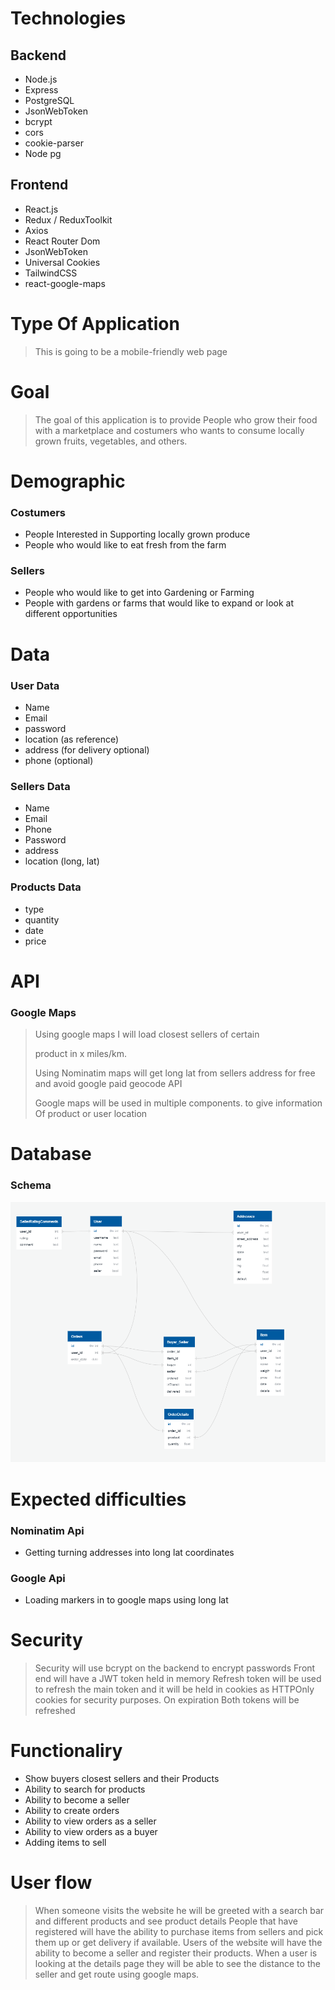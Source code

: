 # Technologies

## Backend
* Node.js
* Express
* PostgreSQL
* JsonWebToken
* bcrypt
* cors
* cookie-parser
* Node pg

## Frontend
* React.js
* Redux / ReduxToolkit
* Axios
* React Router Dom
* JsonWebToken
* Universal Cookies
* TailwindCSS
* react-google-maps

# Type Of Application

>  This is going to be a mobile-friendly web page

# Goal 

> The goal of this application is to provide People who 
> grow their food with a marketplace and costumers
>  who wants to consume locally grown fruits, vegetables, and others.

# Demographic

### Costumers
* People Interested in Supporting locally grown produce
* People who would like to eat fresh from the farm

### Sellers
* People who would like to get into Gardening or Farming
* People with gardens or farms that would like to expand or look at different opportunities

# Data 

### User Data
* Name
* Email
* password
* location (as reference)
* address (for delivery optional)
* phone (optional)

### Sellers Data
* Name
* Email
* Phone
* Password
* address
* location (long, lat)


### Products Data
* type 
* quantity
* date
* price


# API

### Google Maps
> Using google maps I will load closest sellers of certain
> 
> product in x miles/km. 
>
> Using Nominatim maps will get long lat from sellers address for free
> and avoid google paid geocode API
> 
> Google maps will be used in multiple components. to give information Of
> product or user location

# Database

### Schema

![image info](./public/Screenshot_6.png)

# Expected difficulties

### Nominatim Api
* Getting turning addresses into long lat coordinates

### Google Api
* Loading markers in to google maps using long lat 

# Security

> Security will use bcrypt on the backend to encrypt passwords
> Front end will have a JWT token held in memory
> Refresh token will be used to refresh the main token and it will be
> held in cookies as HTTPOnly cookies for security purposes.
> On expiration Both tokens will be refreshed
> 
# Functionaliry

* Show buyers closest sellers and their Products
* Ability to search for products
* Ability to become a seller 
* Ability to create orders
* Ability to view orders as a seller
* Ability to view orders as a buyer
* Adding items to sell

# User flow

> When someone visits the website he will be greeted with
> a search bar and different products and see product details
> People that have registered will have the ability to purchase items from sellers and pick them up or get delivery if available.
> Users of the website will have the ability to become a seller and register their products.
> When a user is looking at the details page they will be able to see the distance to the seller and get route using google maps.